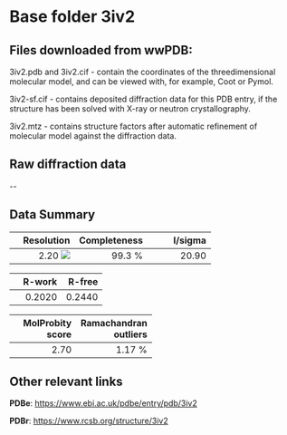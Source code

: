 # Base folder 3iv2

## Files downloaded from wwPDB:

3iv2.pdb and 3iv2.cif - contain the coordinates of the threedimensional molecular model, and can be viewed with, for example, Coot or Pymol.

3iv2-sf.cif - contains deposited diffraction data for this PDB entry, if the structure has been solved with X-ray or neutron crystallography.

3iv2.mtz - contains structure factors after automatic refinement of molecular model against the diffraction data.

## Raw diffraction data

--<br> 

## Data Summary
|   | Resolution | Completeness| I/sigma |
|---|-------------:|----------------:|--------------:|
|   |2.20 <img src="https://latex.codecogs.com/svg.latex?{\mbox{\normalfont\AA}}"/>|99.3  %|<img width=50/>20.90|

|   | **R-work**| **R-free**   
|---|-------------:|----------------:|           
||0.2020|0.2440|

|   |**MolProbity<br>score**| **Ramachandran<br>outliers** 
|---|-------------:|----------------:|
||2.70|1.17 %|

## Other relevant links 
**PDBe**:  https://www.ebi.ac.uk/pdbe/entry/pdb/3iv2
 
**PDBr**: https://www.rcsb.org/structure/3iv2 

